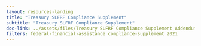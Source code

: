 ```yaml
---
layout: resources-landing
title: "Treasury SLFRF Compliance Supplement"
subtitle: "Treasury SLFRF Compliance Supplement"
doc-link: ../assets/files/Treasury SLFRF Compliance Supplement Addendum 1 PDF.pdf
filters: federal-financial-assistance compliance-supplement 2021
---
```

